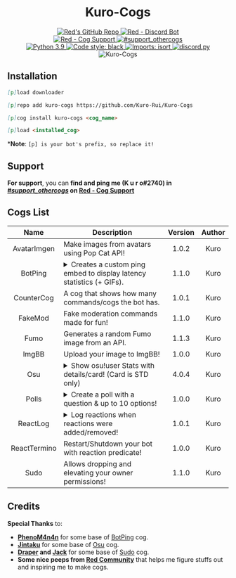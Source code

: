 <h1 align="center">Kuro-Cogs</h1>

<div align="center">
  <a href="https://github.com/Cog-Creators/Red-DiscordBot">
    <img src="https://img.shields.io/badge/Red--DiscordBot-v3-cb533f?style=for-the-badge&logo=github&link=https://github.com/Cog-Creators/Red-DiscordBot" alt="Red's GitHub Repo">
  </a>
  <a href="https://discord.gg/red">
    <img src="https://img.shields.io/badge/Red%20--%20Discord%20Bot-Join-cb533f?style=for-the-badge&logo=discord&link=https://discord.gg/red" alt="Red - Discord Bot">
  </a>
  <br>
  <a href="https://discord.gg/GET4DVk">
    <img src="https://img.shields.io/badge/Red%20--%20Cog%20Support-Join-cb533f?style=for-the-badge&logo=discord&link=https://discord.gg/GET4DVk" alt="Red - Cog Support">
  </a>
  <a href="https://discord.com/channels/240154543684321280/240212783503900673">
    <img src="https://img.shields.io/badge/%23support__othercogs-Go%20To%20Channel-cb533f?style=for-the-badge&logo=discord&link=https://discord.com/channels/240154543684321280/240212783503900673" alt="#support_othercogs">
  </a>
  <br>
  <a href="https://www.python.org">
    <img src="https://img.shields.io/badge/python-v3.8%20|%20v3.9-blue?style=for-the-badge&logo=python" alt="Python 3.9">
  </a>
  <a href="https://github.com/psf/black">
    <img src="https://img.shields.io/badge/code%20style-black-000000.svg?style=for-the-badge" alt="Code style: black">
  </a>
  <a href="https://pycqa.github.io/isort">
    <img src="https://img.shields.io/badge/%20imports-isort-%231674b1?style=for-the-badge&labelColor=ef8336" alt="Imports: isort">
  </a>
  <a href="https://github.com/Rapptz/discord.py">
    <img src="https://img.shields.io/badge/discord.py-v1.7.3-blue?style=for-the-badge&logo=github" alt="discord.py">
  </a>
  <img src="https://repository-images.githubusercontent.com/441140666/b86c0830-5577-4772-b350-d66018e29e06" alt="Kuro-Cogs"> <!--width=827 height=323-->
</div>

## Installation
<!-- So you can copy and paste it one by one :D -->
```md
[p]load downloader
```
```md
[p]repo add kuro-cogs https://github.com/Kuro-Rui/Kuro-Cogs
```
```md
[p]cog install kuro-cogs <cog_name>
```
```md
[p]load <installed_cog>
```
***Note**: `[p] is your bot's prefix, so replace it!`

## Support
**For support**, you can **find and ping me (K u r o#2740) in [*#support_othercogs*](https://discord.com/channels/240154543684321280/240212783503900673) on [Red - Cog Support](https://discord.gg/GET4DVk)**

## Cogs List
|     Name     | Description                                                                                                                                                                        | Version | Author |
|:------------:|------------------------------------------------------------------------------------------------------------------------------------------------------------------------------------|:-------:|:------:|
| AvatarImgen  | Make images from avatars using Pop Cat API!                                                                                                                                        |  1.0.2  |  Kuro  |
|   BotPing    | <details><summary>Creates a custom ping embed to display latency statistics (+ GIFs).</summary>Rewrite of https://github.com/phenom4n4n/phen-cogs/tree/master/customping</details> |  1.1.0  |  Kuro  |
|  CounterCog  | A cog that shows how many commands/cogs the bot has.                                                                                                                               |  1.0.1  |  Kuro  |
|   FakeMod    | Fake moderation commands made for fun!                                                                                                                                             |  1.1.0  |  Kuro  |
|     Fumo     | Generates a random Fumo image from an API.                                                                                                                                         |  1.1.3  |  Kuro  |
|    ImgBB     | Upload your image to ImgBB!                                                                                                                                                        |  1.0.0  |  Kuro  |
|     Osu      | <details><summary>Show osu!user Stats with details/card! (Card is STD only)</summary>Rewrite of https://github.com/Jintaku/Jintaku-Cogs-V3/tree/master/osu</details>               |  4.0.4  |  Kuro  |
|    Polls     | <details><summary>Create a poll with a question & up to 10 options!</summary>Inspired by **Dyno**.</details>                                                                       |  1.0.0  |  Kuro  |
|   ReactLog   | <details><summary>Log reactions when reactions were added/removed!</summary>Inspired by **Sx Bot**.</details>                                                                      |  1.0.1  |  Kuro  |
| ReactTermino | Restart/Shutdown your bot with reaction predicate!                                                                                                                                 |  1.0.0  |  Kuro  |
|     Sudo     | Allows dropping and elevating your owner permissions!                                                                                                                              |  1.1.0  |  Kuro  |

## Credits
**Special Thanks** to:
- [**PhenoM4n4n**](https://github.com/phenom4n4n) for some base of [BotPing](botping) cog.
- [**Jintaku**](https://github.com/Jintaku) for some base of [Osu](osu) cog.
- **[Draper](https://github.com/Drapersniper) and [Jack](https://github.com/jack1142)** for some base of [Sudo](sudo) cog.
- **Some nice peeps from [Red Community](https://discord.gg/red)** that helps me figure stuffs out and inspiring me to make cogs.
